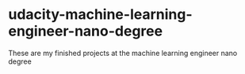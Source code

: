 # udacity-machine-learning-engineer-nano-degree
These are my finished projects at the machine learning engineer nano degree
